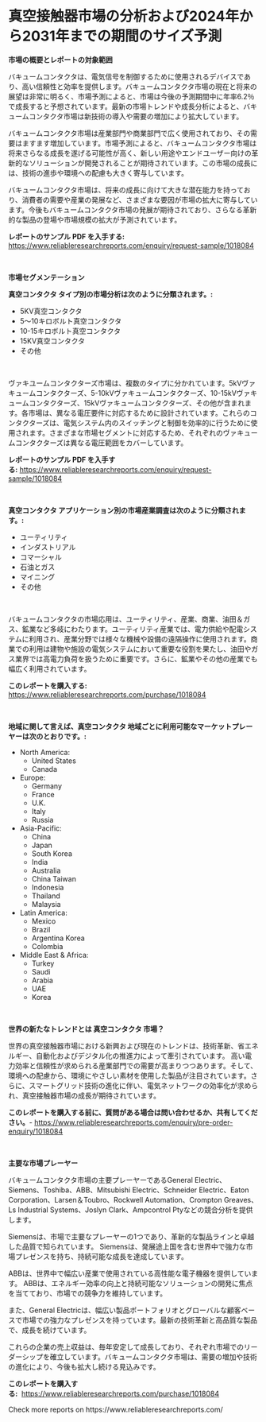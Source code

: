 <p><h1>真空接触器市場の分析および2024年から2031年までの期間のサイズ予測</h1></p><p><strong>市場の概要とレポートの対象範囲</strong></p>
<p><p>バキュームコンタクタは、電気信号を制御するために使用されるデバイスであり、高い信頼性と効率を提供します。バキュームコンタクタ市場の現在と将来の展望は非常に明るく、市場予測によると、市場は今後の予測期間中に年率6.2％で成長すると予想されています。最新の市場トレンドや成長分析によると、バキュームコンタクタ市場は新技術の導入や需要の増加により拡大しています。</p><p>バキュームコンタクタ市場は産業部門や商業部門で広く使用されており、その需要はますます増加しています。市場予測によると、バキュームコンタクタ市場は将来さらなる成長を遂げる可能性が高く、新しい用途やエンドユーザー向けの革新的なソリューションが開発されることが期待されています。この市場の成長には、技術の進歩や環境への配慮も大きく寄与しています。</p><p>バキュームコンタクタ市場は、将来の成長に向けて大きな潜在能力を持っており、消費者の需要や産業の発展など、さまざまな要因が市場の拡大に寄与しています。今後もバキュームコンタクタ市場の発展が期待されており、さらなる革新的な製品の登場や市場規模の拡大が予測されています。</p></p>
<p><strong>レポートのサンプル PDF を入手する:</strong> <a href="https://www.reliableresearchreports.com/enquiry/request-sample/1018084">https://www.reliableresearchreports.com/enquiry/request-sample/1018084</a></p>
<p>&nbsp;</p>
<p><strong>市場セグメンテーション</strong></p>
<p><strong>真空コンタクタ タイプ別の市場分析は次のように分類されます。:</strong></p>
<p><ul><li>5KV真空コンタクタ</li><li>5～10キロボルト真空コンタクタ</li><li>10-15キロボルト真空コンタクタ</li><li>15KV真空コンタクタ</li><li>その他</li></ul></p>
<p>&nbsp;</p>
<p><p>ヴァキユームコンタクターズ市場は、複数のタイプに分かれています。5kVヴァキュームコンタクターズ、5-10kVヴァキュームコンタクターズ、10-15kVヴァキュームコンタクターズ、15kVヴァキュームコンタクターズ、その他が含まれます。各市場は、異なる電圧要件に対応するために設計されています。これらのコンタクターズは、電気システム内のスイッチングと制御を効率的に行うために使用されます。さまざまな市場セグメントに対応するため、それぞれのヴァキュームコンタクターズは異なる電圧範囲をカバーしています。</p></p>
<p><strong>レポートのサンプル PDF を入手する:</strong>&nbsp;<a href="https://www.reliableresearchreports.com/enquiry/request-sample/1018084">https://www.reliableresearchreports.com/enquiry/request-sample/1018084</a></p>
<p>&nbsp;</p>
<p><strong> 真空コンタクタ アプリケーション別の市場産業調査は次のように分類されます。:</strong></p>
<p><ul><li>ユーティリティ</li><li>インダストリアル</li><li>コマーシャル</li><li>石油とガス</li><li>マイニング</li><li>その他</li></ul></p>
<p>&nbsp;</p>
<p><p>バキュームコンタクタの市場応用は、ユーティリティ、産業、商業、油田＆ガス、鉱業など多岐にわたります。ユーティリティ産業では、電力供給や配電システムに利用され、産業分野では様々な機械や設備の遠隔操作に使用されます。商業での利用は建物や施設の電気システムにおいて重要な役割を果たし、油田やガス業界では高電力負荷を扱うために重要です。さらに、鉱業やその他の産業でも幅広く利用されています。</p></p>
<p><strong>このレポートを購入する:</strong>&nbsp; <a href="https://www.reliableresearchreports.com/purchase/1018084">https://www.reliableresearchreports.com/purchase/1018084</a></p>
<p>&nbsp;</p>
<p><strong>地域に関して言えば、真空コンタクタ 地域ごとに利用可能なマーケットプレーヤーは次のとおりです。:</strong></p>
<p><ul>
    <li>
        North America:
        <ul>
            <li>United States</li>
            <li>Canada</li>
        </ul>
    </li>
    <li>
        Europe:
        <ul>
            <li>Germany</li>
            <li>France</li>
            <li>U.K.</li>
            <li>Italy</li>
            <li>Russia</li>
        </ul>
    </li>
    <li>
        Asia-Pacific:
        <ul>
            <li>China</li>
            <li>Japan</li>
            <li>South Korea</li>
            <li>India</li>
            <li>Australia</li>
            <li>China Taiwan</li>
            <li>Indonesia</li>
            <li>Thailand</li>
            <li>Malaysia</li>
        </ul>
    </li>
    <li>
        Latin America:
        <ul>
            <li>Mexico</li>
            <li>Brazil</li>
            <li>Argentina Korea</li>
            <li>Colombia</li>
        </ul>
    </li>
    <li>
        Middle East & Africa:
        <ul>
            <li>Turkey</li>
            <li>Saudi</li>
            <li>Arabia</li>
            <li>UAE</li>
            <li>Korea</li>
        </ul>
    </li>
    </ul></p>
<p>&nbsp;</p>
<p><strong>世界の新たなトレンドとは 真空コンタクタ 市場？</strong></p>
<p><p>世界の真空接触器市場における新興および現在のトレンドは、技術革新、省エネルギー、自動化およびデジタル化の推進力によって牽引されています。 高い電力効率と信頼性が求められる産業部門での需要が高まりつつあります。そして、環境への配慮から、環境にやさしい素材を使用した製品が注目されています。さらに、スマートグリッド技術の進化に伴い、電気ネットワークの効率化が求められ、真空接触器市場の成長が期待されています。</p></p>
<p><strong>このレポートを購入する前に、質問がある場合は問い合わせるか、共有してください。</strong>- <a href="https://www.reliableresearchreports.com/enquiry/pre-order-enquiry/1018084">https://www.reliableresearchreports.com/enquiry/pre-order-enquiry/1018084</a></p>
<p>&nbsp;</p>
<p><strong>主要な市場プレーヤー</strong></p>
<p><p>バキュームコンタクタ市場の主要プレーヤーであるGeneral Electric、Siemens、Toshiba、ABB、Mitsubishi Electric、Schneider Electric、Eaton Corporation、Larsen＆Toubro、Rockwell Automation、Crompton Greaves、Ls Industrial Systems、Joslyn Clark、Ampcontrol Ptyなどの競合分析を提供します。</p><p>Siemensは、市場で主要なプレーヤーの1つであり、革新的な製品ラインと卓越した品質で知られています。 Siemensは、発展途上国を含む世界中で強力な市場プレゼンスを持ち、持続可能な成長を達成しています。</p><p>ABBは、世界中で幅広い産業で使用されている高性能な電子機器を提供しています。 ABBは、エネルギー効率の向上と持続可能なソリューションの開発に焦点を当てており、市場での競争力を維持しています。</p><p>また、General Electricは、幅広い製品ポートフォリオとグローバルな顧客ベースで市場での強力なプレゼンスを持っています。最新の技術革新と高品質な製品で、成長を続けています。</p><p>これらの企業の売上収益は、毎年安定して成長しており、それぞれ市場でのリーダーシップを確立しています。バキュームコンタクタ市場は、需要の増加や技術の進化により、今後も拡大し続ける見込みです。</p></p>
<p><strong>このレポートを購入する:</strong>&nbsp;&nbsp;<a href="https://www.reliableresearchreports.com/purchase/1018084">https://www.reliableresearchreports.com/purchase/1018084</a></p>
<p>Check more reports on https://www.reliableresearchreports.com/</p>